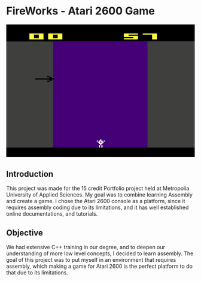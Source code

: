 # FireWorks - Atari 2600 Game


<p align="center">
    <img src="./Portfolio/gameImage.png">
</p>


## Introduction
This project was made for the 15 credit Portfolio project held at Metropolia University of Applied Sciences. My goal was to combine learning Assembly and create a game. I chose the Atari 2600 console as a platform, since it requires assembly coding due to its limitations, and it has well established online documentations, and tutorials.


## Objective
We had extensive C++ training in our degree, and to deepen our understanding of more low level concepts, I decided to learn assembly. The goal of this project was to put myself in an environment that requires assembly, which making a game for Atari 2600 is the perfect platform to do that due to its limitations.

